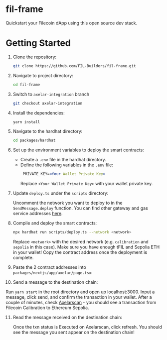 # fil-frame
Quickstart your Filecoin dApp using this open source dev stack.

# Getting Started

1. Clone the repository:

   ```bash
   git clone https://github.com/FIL-Builders/fil-frame.git
   ```

2. Navigate to project directory:

   ```bash
   cd fil-frame
   ```

3. Switch to `axelar-integration` branch

   ```bash
   git checkout axelar-integration
   ```

4. Install the dependencies:

   ```bash
   yarn install
   ```

5. Navigate to the hardhat directory:

   ```bash
   cd packages/hardhat
   ```

6. Set up the environment variables to deploy the smart contracts:

   - Create a `.env` file in the hardhat directory.
   - Define the following variables in the `.env` file:
     ```apache
      PRIVATE_KEY=<Your Wallet Private Key>
     ```
     Replace `<Your Wallet Private Key>` with your wallet private key.

7. Update `deploy.ts` under the `scripts` directory:

   Uncomment the network you want to deploy to in the `SendMessage.deploy` function. You can find other gateway and gas service addresses [here](https://docs.axelar.dev/resources/testnet).

8. Compile and deploy the smart contracts:

   ```bash
   npx hardhat run scripts/deploy.ts --network <network>
   ```

   Replace `<network>` with the desired network (e.g. `calibration` and `sepolia` in this case). Make sure you have enough tFIL and Sepolia ETH in your wallet! Copy the contract address once the deployment is complete.

9. Paste the 2 contract addresses into `packages/nextjs/app/axelar/page.tsx`:

10. Send a message to the destination chain:

   Run `yarn start` in the root directory and open up localhost:3000. Input a message, click send, and confirm the transaction in your wallet. After a couple of minutes, check [Axelarscan](https://testnet.axelarscan.io/gmp/search) - you should see a transaction from Filecoin Calibration to Ethereum Sepolia.

11. Read the message received on the destination chain:

    Once the txn status is Executed on Axelarscan, click refresh. You should see the message you sent appear on the destination chain!